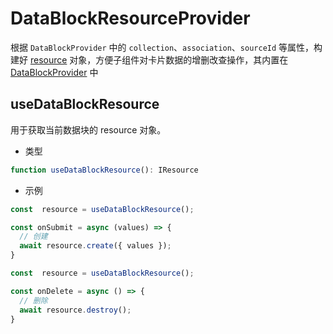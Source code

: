 # DataBlockResourceProvider

根据 `DataBlockProvider` 中的 `collection`、`association`、`sourceId` 等属性，构建好 [resource](../application/Request) 对象，方便子组件对卡片数据的增删改查操作，其内置在 [DataBlockProvider](./DataBlockProvider) 中


## useDataBlockResource

用于获取当前数据块的 resource 对象。

- 类型

```ts | pure
function useDataBlockResource(): IResource
```

- 示例

```ts | pure
const  resource = useDataBlockResource();

const onSubmit = async (values) => {
  // 创建
  await resource.create({ values });
}
```

```ts | pure
const  resource = useDataBlockResource();

const onDelete = async () => {
  // 删除
  await resource.destroy();
}
```
